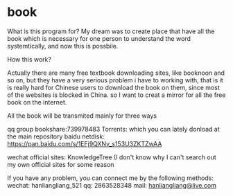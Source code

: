 # book
What is this program for? 
My dream was to create place that have all the book which is necessary for one person to understand the word systemtically, and now this is possbile. 

How this work?

Actually there are many free textbook downloading sites, like booknoon and so on, but they have a very serious problem i have to working with, that is it is really hard for Chinese users to download the book on them, since most of the websites is blocked in China. so I want to creat a mirror for all the free book on the internet. 

All the book will be transmited mainly  for three ways

qq group   bookshare:739978483
Torrents: which you can lately donload at the main repository
baidu netdisk: https://pan.baidu.com/s/1EFj9QXNv_s153U3ZKTZwAA

wechat official sites: KnowledgeTree (I don't know why I can't search out my own official sites for some reason

If you have any problem, you can connect me by the following methods:
wechat: hanliangliang_521
qq: 2863528348
mail: hanliangliang@live.com


